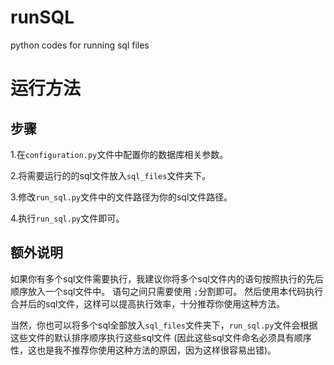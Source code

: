 # runSQL
 python codes for running sql files

# 运行方法
## 步骤
1.在`configuration.py`文件中配置你的数据库相关参数。  
  
2.将需要运行的的sql文件放入`sql_files`文件夹下。  
  
3.修改`run_sql.py`文件中的文件路径为你的sql文件路径。  
  
4.执行`run_sql.py`文件即可。

## 额外说明
如果你有多个sql文件需要执行，我建议你将多个sql文件内的语句按照执行的先后顺序放入一个sql文件中。
语句之间只需要使用 `;`分割即可。
然后使用本代码执行合并后的sql文件，这样可以提高执行效率，十分推荐你使用这种方法。  
  
当然，你也可以将多个sql全部放入`sql_files`文件夹下，`run_sql.py`文件会根据这些文件的默认排序顺序执行这些sql文件
(因此这些sql文件命名必须具有顺序性，这也是我不推荐你使用这种方法的原因，因为这样很容易出错)。
